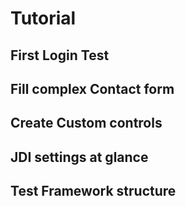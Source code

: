 # Tutorial
## First Login Test
## Fill complex Contact form
## Create Custom controls
## JDI settings at glance
## Test Framework structure
